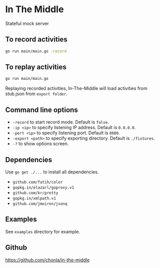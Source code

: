 # In The Middle

Stateful mock server

## To record activities

```sh
go run main/main.go -record
```

## To replay activities

```sh
go run main/main.go
```

Replaying recorded activities, In-The-Middle will load activities from stub.json from ```export folder```.

## Command line options

* ```-record``` to start record mode. Default is ```false```.
* ```-ip <ip>``` to specify listening IP address. Default is ```0.0.0.0```.
* ```-port <ip>``` to specify listening port. Default is ```8080```.
* ```-export <path>``` to specify exporting directory. Default is ```./fixtures```.
* ```-?``` to show options screen.

## Dependencies

Use ```go get ./...``` to install all dependencies.

* ```github.com/fatih/color```
* ```gopkg.in/elazarl/goproxy.v1```
* ```github.com/kr/pretty```
* ```gopkg.in/xmlpath.v1```
* ```github.com/jmoiron/jsonq```

## Examples

See ```examples``` directory for example.

## Github

https://github.com/chonla/in-the-middle
